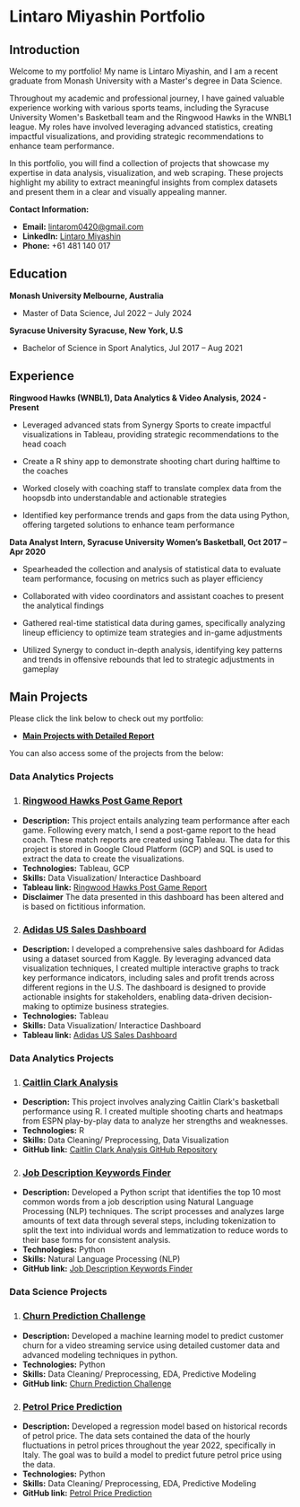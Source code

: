 # Lintaro Miyashin Portfolio

## Introduction

Welcome to my  portfolio! My name is Lintaro Miyashin, and I am a recent graduate from Monash University with a Master's degree in Data Science. 

Throughout my academic and professional journey, I have gained valuable experience working with various sports teams, including the Syracuse University Women's Basketball team and the Ringwood Hawks in the WNBL1 league. My roles have involved leveraging advanced statistics, creating impactful visualizations, and providing strategic recommendations to enhance team performance.

In this portfolio, you will find a collection of projects that showcase my expertise in data analysis, visualization, and web scraping. These projects highlight my ability to extract meaningful insights from complex datasets and present them in a clear and visually appealing manner.


**Contact Information:**
- **Email:** [lintarom0420@gmail.com](mailto:lintaro0420@gmail.com)
- **LinkedIn:** [Lintaro Miyashin](https://www.linkedin.com/in/lintaromiyashin/)
- **Phone:** +61 481 140 017

## Education 
**Monash University Melbourne, Australia**

- Master of Data Science, Jul 2022 – July 2024

**Syracuse University Syracuse, New York, U.S**

- Bachelor of Science in Sport Analytics, Jul 2017 – Aug 2021



## Experience 
**Ringwood Hawks (WNBL1), Data Analytics & Video Analysis, 2024 - Present**

- Leveraged advanced stats from Synergy Sports to create impactful visualizations in Tableau, providing strategic recommendations to the head coach
  
- Create a R shiny app to demonstrate shooting chart during halftime to the coaches

- Worked closely with coaching staff to translate complex data from the hoopsdb into understandable and actionable strategies

- Identified key performance trends and gaps from the data using Python, offering targeted solutions to enhance team performance

**Data Analyst Intern, Syracuse University Women’s Basketball, Oct 2017 – Apr 2020**

- Spearheaded the collection and analysis of statistical data to evaluate team performance, focusing on metrics such as player efficiency

- Collaborated with video coordinators and assistant coaches to present the analytical findings

- Gathered real-time statistical data during games, specifically analyzing lineup efficiency to optimize team strategies and in-game adjustments

- Utilized Synergy to conduct in-depth analysis, identifying key patterns and trends in offensive rebounds that led to strategic adjustments in gameplay
  
## Main Projects 

Please click the link below to check out my portfolio:

- **[Main Projects with Detailed Report](https://stump-apricot-171.notion.site/Lintaro-Miyashin-DETAILED-PORTFOLIO-102444fff6708044ab7af89c84d64ae3)**



You can also access some of the projects from the below:

### Data Analytics Projects

1. ### [Ringwood Hawks Post Game Report](https://public.tableau.com/app/profile/lintaro.miyashin6706/viz/post_game_report/Dashboard1)
- **Description:** This project entails analyzing team performance after each game. Following every match, I send a post-game report to the head coach. These match reports are created using Tableau. The data for this project is stored in Google Cloud Platform (GCP) and SQL is used to extract the data to create the visualizations.
- **Technologies:** Tableau, GCP
- **Skills:** Data Visualization/ Interactice Dashboard
- **Tableau link:** [Ringwood Hawks Post Game Report](https://public.tableau.com/app/profile/lintaro.miyashin6706/viz/post_game_report/Dashboard1)
- **Disclaimer** The data presented in this dashboard has been altered and is based on fictitious information. 

2. ### [Adidas US Sales Dashboard](https://stump-apricot-171.notion.site/Adidas-Sales-Dashboard-a452674b8b8840f9ab829ee09fa91e79)
- **Description:** I developed a comprehensive sales dashboard for Adidas using a dataset sourced from Kaggle. By leveraging advanced data visualization techniques, I created multiple interactive graphs to track key performance indicators, including sales and profit trends across different regions in the U.S. The dashboard is designed to provide actionable insights for stakeholders, enabling data-driven decision-making to optimize business strategies.
- **Technologies:** Tableau 
- **Skills:** Data Visualization/ Interactice Dashboard
- **Tableau link:** [Adidas US Sales Dashboard](https://public.tableau.com/app/profile/lintaro.miyashin6706/viz/AdidasUSSalesDashboard_17266177094540/FinalDashboard?publish=yes)


### Data Analytics Projects

1.  ### [Caitlin Clark Analysis](https://stump-apricot-171.notion.site/Caitlin-Clark-Analysis-dc9f4562d5ff47ca823249a8a364d279)
- **Description:** This project involves analyzing Caitlin Clark's basketball performance using R. I created multiple shooting charts and heatmaps from ESPN play-by-play data to analyze her strengths and weaknesses.
- **Technologies:** R 
- **Skills:** Data Cleaning/ Preprocessing, Data Visualization
- **GitHub link:** [Caitlin Clark Analysis GitHub Repository](https://github.com/lintaro0420/caitlin_clark_analysis/tree/main)

2. ### [Job Description Keywords Finder](https://github.com/lintaro0420/Job_Key_Words_Finder)
- **Description:** Developed a Python script that identifies the top 10 most common words from a job description using Natural Language Processing (NLP) techniques. The script processes and analyzes large amounts of text data through several steps, including tokenization to split the text into individual words and lemmatization to reduce words to their base forms for consistent analysis. 
- **Technologies:** Python
- **Skills:** Natural Language Processing (NLP)
- **GitHub link:** [Job Description Keywords Finder](https://github.com/lintaro0420/Job_Key_Words_Finder)

### Data Science Projects

1. ### [Churn Prediction Challenge](https://stump-apricot-171.notion.site/Customer-Churn-Prediction-de72b0b9661e4d249acb6ff2a4e24b9c)
- **Description:** Developed a machine learning model to predict customer churn for a video streaming service using detailed customer data and advanced modeling techniques in python.
- **Technologies:** Python 
- **Skills:** Data Cleaning/ Preprocessing, EDA, Predictive Modeling 
- **GitHub link:** [Churn Prediction Challenge](https://github.com/lintaro0420/Churnprediction)

2. ### [Petrol Price Prediction](https://stump-apricot-171.notion.site/Petrol-Price-Prediction-6b9b3e963a2246ef83d9822c7f06b9f5)
- **Description:** Developed a regression model based on historical records of petrol price. The data sets contained the data of the hourly fluctuations in petrol prices throughout the year 2022, specifically in Italy. The goal was to build a model to predict future petrol price using the data. 
- **Technologies:** Python
- **Skills:** Data Cleaning/ Preprocessing, EDA, Predictive Modeling 
- **GitHub link:** [Petrol Price Prediction](https://github.com/lintaro0420/Petrol_Price_Prediction)

